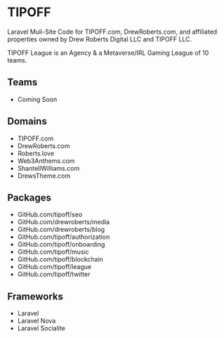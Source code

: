 # TIPOFF
Laravel Muli-Site Code for TIPOFF.com, DrewRoberts.com, and affiliated properties owned by Drew Roberts Digital LLC and TIPOFF LLC.

TIPOFF League is an Agency & a Metaverse/IRL Gaming League of 10 teams.

## Teams
- Coming Soon

## Domains
- TIPOFF.com
- DrewRoberts.com
- Roberts.love
- Web3Anthems.com
- ShantellWilliams.com
- DrewsTheme.com

## Packages
- GitHub.com/tipoff/seo
- GitHub.com/drewroberts/media
- GitHub.com/drewroberts/blog
- GitHub.com/tipoff/authorization
- GitHub.com/tipoff/onboarding
- GitHub.com/tipoff/music
- GitHub.com/tipoff/blockchain 
- GitHub.com/tipoff/league 
- GitHub.com/tipoff/twitter 

## Frameworks
- Laravel
- Laravel Nova
- Laravel Socialite
